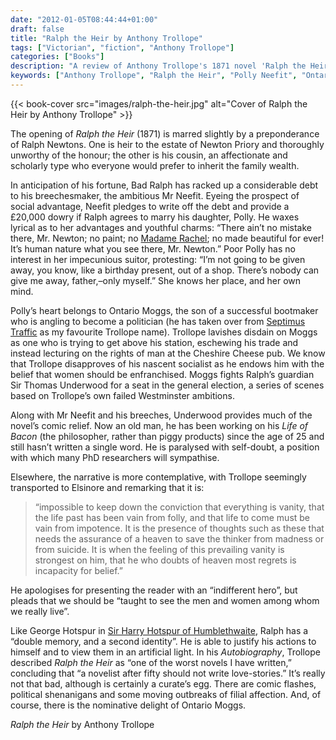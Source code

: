 ```yaml
---
date: "2012-01-05T08:44:44+01:00"
draft: false
title: "Ralph the Heir by Anthony Trollope"
tags: ["Victorian", "fiction", "Anthony Trollope"]
categories: ["Books"]
description: "A review of Anthony Trollope's 1871 novel 'Ralph the Heir,' featuring two Ralph Newtons - one unworthy heir and one deserving cousin - plus the spirited Polly Neefit who refuses to be traded like a 'birthday present.' Discover Trollope's political satire and social climbing."
keywords: ["Anthony Trollope", "Ralph the Heir", "Polly Neefit", "Ontario Moggs", "social climbing", "political satire", "19th-century politics", "inheritance plot"]
---
```


{{< book-cover src="images/ralph-the-heir.jpg" alt="Cover of Ralph the Heir by Anthony Trollope" >}}

The opening of _Ralph the Heir_ (1871) is marred slightly by a preponderance of Ralph Newtons. One is heir to the estate of Newton Priory and thoroughly unworthy of the honour; the other is his cousin, an affectionate and scholarly type who everyone would prefer to inherit the family wealth.

In anticipation of his fortune, Bad Ralph has racked up a considerable debt to his breechesmaker, the ambitious Mr Neefit. Eyeing the prospect of social advantage, Neefit pledges to write off the debt and provide a £20,000 dowry if Ralph agrees to marry his daughter, Polly. He waxes lyrical as to her advantages and youthful charms: “There ain’t no mistake there, Mr. Newton; no paint; no [Madame Rachel](/posts/beautiful-for-ever/); no made beautiful for ever! It’s human nature what you see there, Mr. Newton.” Poor Polly has no interest in her impecunious suitor, protesting: “I’m not going to be given away, you know, like a birthday present, out of a shop. There’s nobody can give me away, father,–only myself.” She knows her place, and her own mind.

Polly’s heart belongs to Ontario Moggs, the son of a successful bootmaker who is angling to become a politician (he has taken over from [Septimus Traffic](/posts/ayalas-angel/) as my favourite Trollope name). Trollope lavishes disdain on Moggs as one who is trying to get above his station, eschewing his trade and instead lecturing on the rights of man at the Cheshire Cheese pub. We know that Trollope disapproves of his nascent socialist as he endows him with the belief that women should be enfranchised. Moggs fights Ralph’s guardian Sir Thomas Underwood for a seat in the general election, a series of scenes based on Trollope’s own failed Westminster ambitions.

Along with Mr Neefit and his breeches, Underwood provides much of the novel’s comic relief. Now an old man, he has been working on his _Life of Bacon_ (the philosopher, rather than piggy products) since the age of 25 and still hasn’t written a single word. He is paralysed with self-doubt, a position with which many PhD researchers will sympathise. 

Elsewhere, the narrative is more contemplative, with Trollope seemingly transported to Elsinore and remarking that it is:

>“impossible to keep down the conviction that everything is vanity, that the life past has been vain from folly, and that life to come must be vain from impotence. It is the presence of thoughts such as these that needs the assurance of a heaven to save the thinker from madness or from suicide. It is when the feeling of this prevailing vanity is strongest on him, that he who doubts of heaven most regrets is incapacity for belief.”

He apologises for presenting the reader with an “indifferent hero”, but pleads that we should be “taught to see the men and women among whom we really live”.

Like George Hotspur in [Sir Harry Hotspur of Humblethwaite](/posts/sir-harry-hotspur-of-humblethwaite/), Ralph has a “double memory, and a second identity”. He is able to justify his actions to himself and to view them in an artificial light. In his _Autobiography_, Trollope described _Ralph the Heir_ as “one of the worst novels I have written,” concluding that “a novelist after fifty should not write love-stories.” It’s really not that bad, although is certainly a curate’s egg. There are comic flashes, political shenanigans and some moving outbreaks of filial affection. And, of course, there is the nominative delight of Ontario Moggs.

_Ralph the Heir_ by Anthony Trollope